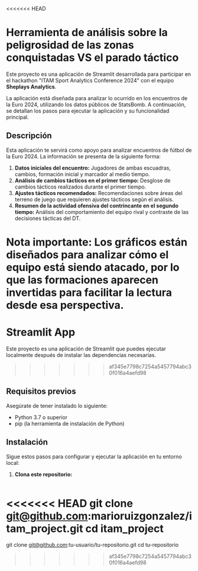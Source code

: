 <<<<<<< HEAD
# Herramienta de análisis sobre la peligrosidad de las zonas conquistadas VS el parado táctico

Este proyecto es una aplicación de Streamlit desarrollada para participar en el hackathon "ITAM Sport Analytics Conference 2024" con el equipo **Sheplays Analytics**.

La aplicación está diseñada para analizar lo ocurrido en los encuentros de la Euro 2024, utilizando los datos públicos de StatsBomb. A continuación, se detallan los pasos para ejecutar la aplicación y su funcionalidad principal.

## Descripción

Esta aplicación te servirá como apoyo para analizar encuentros de fútbol de la Euro 2024. La información se presenta de la siguiente forma:

1. **Datos iniciales del encuentro:** Jugadores de ambas escuadras, cambios, formación inicial y marcador al medio tiempo.
2. **Análisis de cambios tácticos en el primer tiempo:** Desglose de cambios tácticos realizados durante el primer tiempo.
3. **Ajustes tácticos recomendados:** Recomendaciones sobre áreas del terreno de juego que requieren ajustes tácticos según el análisis.
4. **Resumen de la actividad ofensiva del contrincante en el segundo tiempo:** Análisis del comportamiento del equipo rival y contraste de las decisiones tácticas del DT.

**Nota importante:** Los gráficos están diseñados para analizar cómo el equipo está siendo atacado, por lo que las formaciones aparecen invertidas para facilitar la lectura desde esa perspectiva.
=======
# Streamlit App

Este proyecto es una aplicación de Streamlit que puedes ejecutar localmente después de instalar las dependencias necesarias.
>>>>>>> af345e7798c7254a5457794abc30f016a4aefd98

## Requisitos previos

Asegúrate de tener instalado lo siguiente:

- Python 3.7 o superior
- pip (la herramienta de instalación de Python)

## Instalación

Sigue estos pasos para configurar y ejecutar la aplicación en tu entorno local:

1. **Clona este repositorio:**

   ```bash
<<<<<<< HEAD
   git clone git@github.com:marioruizgonzalez/itam_project.git
   cd itam_project
=======
   git clone git@github.com:tu-usuario/tu-repositorio.git
   cd tu-repositorio
>>>>>>> af345e7798c7254a5457794abc30f016a4aefd98
